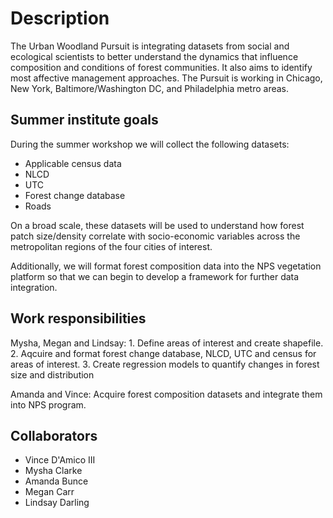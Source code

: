 
# Description

The Urban Woodland Pursuit is integrating datasets from social and ecological scientists to better understand the dynamics that influence composition and conditions of forest communities. It also aims to identify most affective management approaches. The Pursuit is working in Chicago, New York, Baltimore/Washington DC, and Philadelphia metro areas. 

## Summer institute goals

During the summer workshop we will collect the following datasets:

- Applicable census data
- NLCD
- UTC
- Forest change database
- Roads

On a broad scale, these datasets will be used to understand how forest patch size/density correlate with socio-economic variables across the metropolitan regions of the four cities of interest.

Additionally, we will format forest composition data into the NPS vegetation platform so that we can begin to develop a framework for further data integration.


## Work responsibilities

Mysha, Megan and Lindsay: 1. Define areas of interest and create shapefile. 2. Aqcuire and format forest change database, NLCD, UTC and census for areas of interest. 3. Create regression models to quantify changes in forest size and distribution

Amanda and Vince: Acquire forest composition datasets and integrate them into NPS program.


## Collaborators

- Vince D'Amico III
- Mysha Clarke
- Amanda Bunce
- Megan Carr
- Lindsay Darling

